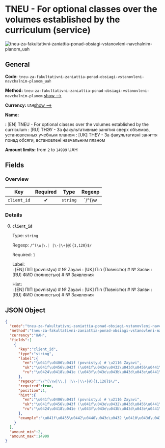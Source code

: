 
# TNEU - For optional classes over the volumes established by the curriculum (service) 
![tneu-za-fakultativni-zaniattia-ponad-obsiagi-vstanovleni-navchalnim-planom_uah](https://static.openfintech.io/payout_methods/tneu-za-fakultativni-zaniattia-ponad-obsiagi-vstanovleni-navchalnim-planom_uah/logo.svg?w=400&c=v0.59.26#w24)  

## General 
 
**Code:** `tneu-za-fakultativni-zaniattia-ponad-obsiagi-vstanovleni-navchalnim-planom_uah` 
 
**Method:** `tneu-za-fakultativni-zaniattia-ponad-obsiagi-vstanovleni-navchalnim-planom` 
[show -->](#) 
 
**Currency:** `UAH`[show -->](#) 
 
**Name:** 
 
:	[EN] TNEU - For optional classes over the volumes established by the curriculum 
:	[RU] ТНЭУ - За факультативные занятия сверх объемов, установленных учебным планом 
:	[UK] ТНЕУ - За факультативні заняття понад обсяги, встановлені навчальним планом 
 
**Amount limits:** from `2` to `14999` UAH 

## Fields 

### Overview 

|Key|Required|Type|Regexp| 
|:---:|:---:|:---:|:---:| 
|`client_id`|✔|`string`|`/^(\w|\.| |\-|\+|@){1,128}$/`| 
 

### Details 
 
0. **`client_id`** 
 
	Type: `string` 
 
	Regexp: `/^(\w|\.| |\-|\+|@){1,128}$/` 
 
	Required: `1` 
 
	Label:  
	: [EN] ПІП (povnistyu) # № Zayavi 
	: [UK] Піп (Повністю) # № Заяви 
	: [RU] ФИО (полностью) # № Заявления 
 
	Hint:  
	: [EN] ПІП (povnistyu) # № Zayavi 
	: [UK] Піп (Повністю) # № Заяви 
	: [RU] ФИО (полностью) # № Заявления 
 

## JSON Object 

```json
{
  "code":"tneu-za-fakultativni-zaniattia-ponad-obsiagi-vstanovleni-navchalnim-planom_uah",
  "method":"tneu-za-fakultativni-zaniattia-ponad-obsiagi-vstanovleni-navchalnim-planom",
  "currency":"UAH",
  "fields":[
    {
      "key":"client_id",
      "type":"string",
      "label":{
        "en":"\u041f\u0406\u041f (povnistyu) # \u2116 Zayavi",
        "uk":"\u041f\u0456\u043f (\u041f\u043e\u0432\u043d\u0456\u0441\u0442\u044e) # \u2116 \u0417\u0430\u044f\u0432\u0438",
        "ru":"\u0424\u0418\u041e (\u043f\u043e\u043b\u043d\u043e\u0441\u0442\u044c\u044e) # \u2116 \u0417\u0430\u044f\u0432\u043b\u0435\u043d\u0438\u044f"
      },
      "regexp":"\/^(\\w|\\.| |\\-|\\+|@){1,128}$\/",
      "required":true,
      "position":1,
      "hint":{
        "en":"\u041f\u0406\u041f (povnistyu) # \u2116 Zayavi",
        "uk":"\u041f\u0456\u043f (\u041f\u043e\u0432\u043d\u0456\u0441\u0442\u044e) # \u2116 \u0417\u0430\u044f\u0432\u0438",
        "ru":"\u0424\u0418\u041e (\u043f\u043e\u043b\u043d\u043e\u0441\u0442\u044c\u044e) # \u2116 \u0417\u0430\u044f\u0432\u043b\u0435\u043d\u0438\u044f"
      },
      "example":"\u041f\u0435\u0442\u0440\u043e\u0432 \u0410\u043d\u0434\u0440i\u0439 \u0412\u043e\u043b\u043e\u0434\u0438\u043c\u0438\u0440\u043e\u0432\u0438\u0447#1"
    }
  ],
  "amount_min":2,
  "amount_max":14999
}
```  
